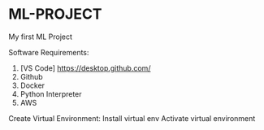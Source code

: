# ML-PROJECT
My first ML Project


Software Requirements:
1) [VS Code] https://desktop.github.com/
2) Github
3) Docker
4) Python Interpreter
5) AWS 

Create Virtual Environment:
Install virtual env
Activate virtual environment
